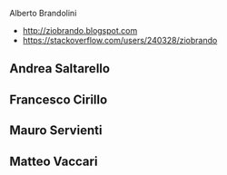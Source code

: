 Alberto Brandolini 
- http://ziobrando.blogspot.com
- https://stackoverflow.com/users/240328/ziobrando

Andrea Saltarello
-

Francesco Cirillo
-

Mauro Servienti
- 

Matteo Vaccari
-



